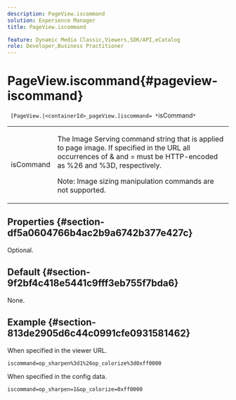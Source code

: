 ```yaml
---
description: PageView.iscommand
solution: Experience Manager
title: PageView.iscommand

feature: Dynamic Media Classic,Viewers,SDK/API,eCatalog
role: Developer,Business Practitioner
---
```


# PageView.iscommand{#pageview-iscommand}

 ` [PageView.|<containerId>_pageView.]iscommand= *`isCommand`*`

<table id="table_9E7BB12BF371419F88DD4D24EF04632C"> 
 <tbody> 
  <tr> 
   <td colname="col1"> <p> <span class="codeph"><span class="varname"> isCommand</span></span> </p> </td> 
   <td colname="col2"> <p> The Image Serving command string that is applied to page image. If specified in the URL all occurrences of <span class="codeph"> &amp;</span> and <span class="codeph"> =</span> must be HTTP-encoded as <span class="codeph"> %26</span> and <span class="codeph"> %3D</span>, respectively. </p> <p> <p>Note:  Image sizing manipulation commands are not supported. </p> </p> </td> 
  </tr> 
 </tbody> 
</table>

## Properties {#section-df5a0604766b4ac2b9a6742b377e427c}

Optional.

## Default {#section-9f2bf4c418e5441c9fff3eb755f7bda6}

None.

## Example {#section-813de2905d6c44c0991cfe0931581462}

When specified in the viewer URL.

`iscommand=op_sharpen%3d1%26op_colorize%3d0xff0000`

When specified in the config data.

`iscommand=op_sharpen=1&op_colorize=0xff0000` 
